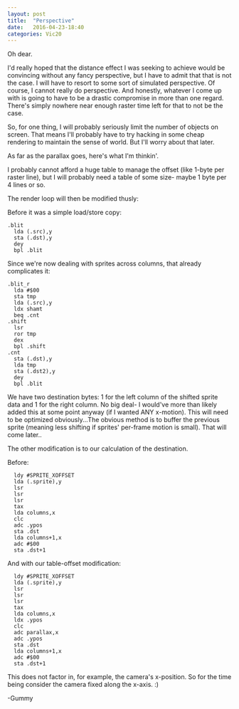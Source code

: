 ```yaml
---
layout: post
title:  "Perspective"
date:   2016-04-23-18:40
categories: Vic20
---
```


Oh dear.

I'd really hoped that the distance effect I was seeking to achieve would be
convincing without any fancy perspective, but I have to admit that that is not
the case.  I will have to resort to some sort of simulated perspective.
Of course, I cannot really do perspective.  And honestly, whatever I come up
with is going to have to be a drastic compromise in more than one regard.
There's simply nowhere near enough raster time left for that to not be the case.


So, for one thing, I will probably seriously limit the number of objects on
screen.  That means I'll probably have to try hacking in some cheap rendering
to maintain the sense of world.  But I'll worry about that later.


As far as the parallax goes, here's what I'm thinkin'.

I probably cannot afford a huge table to manage the offset (like 1-byte per
raster line), but I will probably need a table of some size- maybe 1 byte per
4 lines or so.

The render loop will then be modified thusly:

Before it was a simple load/store copy:

```
.blit
  lda (.src),y
  sta (.dst),y
  dey
  bpl .blit
```

Since we're now dealing with sprites across columns, that already complicates
it:

```
.blit_r
  lda #$00
  sta tmp
  lda (.src),y
  ldx shamt
  beq .cnt
.shift
  lsr
  ror tmp
  dex
  bpl .shift
.cnt
  sta (.dst),y
  lda tmp
  sta (.dst2),y
  dey
  bpl .blit
```

We have two destination bytes: 1 for the left column of the shifted sprite data
and 1 for the right column.  No big deal- I would've more than likely added
this at some point anyway (if I wanted ANY x-motion).
This will need to be optimized obviously...The obvious method is to buffer the
previous sprite (meaning less shifting if sprites' per-frame motion is small).
That will come later..


The other modification is to our calculation of the destination.

Before:

```
  ldy #SPRITE_XOFFSET
  lda (.sprite),y
  lsr
  lsr
  lsr
  tax
  lda columns,x
  clc
  adc .ypos
  sta .dst
  lda columns+1,x
  adc #$00
  sta .dst+1
```

And with our table-offset modification:

```
  ldy #SPRITE_XOFFSET
  lda (.sprite),y
  lsr
  lsr
  lsr
  tax
  lda columns,x
  ldx .ypos
  clc
  adc parallax,x
  adc .ypos
  sta .dst
  lda columns+1,x
  adc #$00
  sta .dst+1
```

This does not factor in, for example, the camera's x-position.  So for the time
being consider the camera fixed along the x-axis. :)

-Gummy
